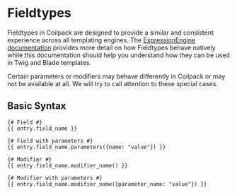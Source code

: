 # Fieldtypes

Fieldtypes in Coilpack are designed to provide a similar and consistent experience across all templating engines.  The [ExpressionEngine documentation](https://docs.expressionengine.com/latest/fieldtypes/overview.html) provides more detail on how Fieldtypes behave natively while this documentation should help you understand how they can be used in Twig and Blade templates.

Certain parameters or modifiers may behave differently in Coilpack or may not be available at all.  We will try to call attention to these special cases.

## Basic Syntax

```twig
{# Field #}
{{ entry.field_name }}

{# Field with parameters #}
{{ entry.field_name.parameters({name: "value"}) }}

{# Modifier #}
{{ entry.field_name.modifier_name() }}

{# Modifier with parameters #}
{{ entry.field_name.modifier_name({parameter_name: "value"}) }}
```